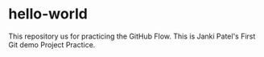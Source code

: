 # hello-world
This repository us for practicing the GitHub Flow.
This is Janki Patel's First Git demo Project Practice.

